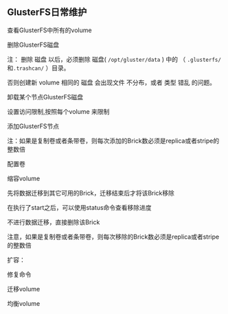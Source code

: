 ## GlusterFS日常维护

查看GlusterFS中所有的volume

删除GlusterFS磁盘

注： 删除 磁盘 以后，必须删除 磁盘\( `/opt/gluster/data` \) 中的 （ `.glusterfs/` 和`.trashcan/` ）目录。

否则创建新 volume 相同的 磁盘 会出现文件 不分布，或者 类型 错乱 的问题。

卸载某个节点GlusterFS磁盘

设置访问限制,按照每个volume 来限制

添加GlusterFS节点

注：如果是复制卷或者条带卷，则每次添加的Brick数必须是replica或者stripe的整数倍

配置卷



缩容volume

先将数据迁移到其它可用的Brick，迁移结束后才将该Brick移除

在执行了start之后，可以使用status命令查看移除进度

不进行数据迁移，直接删除该Brick

注意，如果是复制卷或者条带卷，则每次移除的Brick数必须是replica或者stripe的整数倍



扩容：



修复命令



迁移volume



均衡volume

